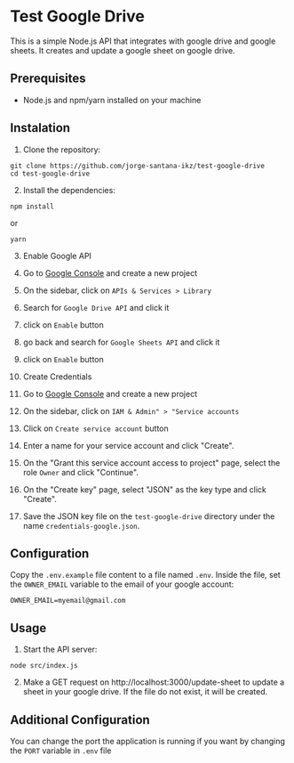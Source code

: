 # Test Google Drive

This is a simple Node.js API that integrates with google drive and google sheets. It creates and update a google sheet on google drive.

## Prerequisites

- Node.js and npm/yarn installed on your machine

## Instalation

1. Clone the repository:

```shell
git clone https://github.com/jorge-santana-ikz/test-google-drive
cd test-google-drive
```

2. Install the dependencies:

```shell
npm install
```

or

```shell
yarn
```

3. Enable Google API
  1. Go to [Google Console](https://console.cloud.google.com) and create a new project
  2. On the sidebar, click on `APIs & Services > Library`
  3. Search for `Google Drive API` and click it
  4. click on `Enable` button
  5. go back and search for `Google Sheets API` and click it
  6. click on `Enable` button

4. Create Credentials
  1. Go to [Google Console](https://console.cloud.google.com) and create a new project
  2. On the sidebar, click on `IAM & Admin" > "Service accounts`
  3. Click on `Create service account` button
  4. Enter a name for your service account and click "Create".
  5. On the "Grant this service account access to project" page, select the role `Owner` and click "Continue".
  6. On the "Create key" page, select "JSON" as the key type and click "Create".
  7. Save the JSON key file on the `test-google-drive` directory under the name `credentials-google.json`.

## Configuration

Copy the `.env.example` file content to a file named `.env`. Inside the file, set the `OWNER_EMAIL` variable to the email of your google account:

```
OWNER_EMAIL=myemail@gmail.com
```

## Usage

1. Start the API server:

```shell
node src/index.js
```

2. Make a GET request on http://localhost:3000/update-sheet to update a sheet in your google drive. If the file do not exist, it will be created.

## Additional Configuration

You can change the port the application is running if you want by changing the `PORT` variable in `.env` file

